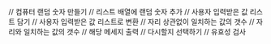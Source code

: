 // 컴퓨터 랜덤 숫자 만들기
// 리스트 배열에 랜덤 숫자 추가
// 사용자 입력받은 값 리스트 담기
// 사용자 입력받은 값 리스트로 변환
// 자리 상관없이 일치하는 값의 갯수
// 자리와 일치하는 값의 갯수
// 해당 메세지 출력
// 다시할지 선택하기
// 유효성 검사
